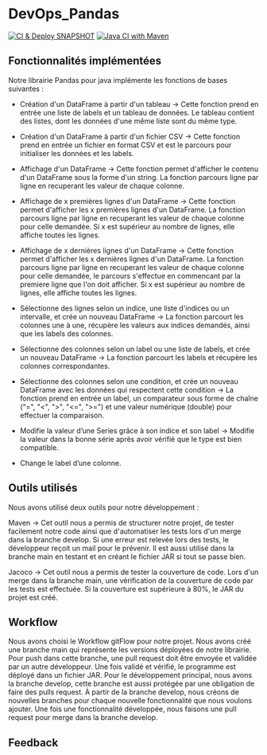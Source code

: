 # DevOps_Pandas

[![CI & Deploy SNAPSHOT](https://github.com/TheoGM1/DevOps_Pandas/actions/workflows/deploy.yml/badge.svg?branch=main)](https://github.com/TheoGM1/DevOps_Pandas/actions/workflows/deploy.yml)
[![Java CI with Maven](https://github.com/TheoGM1/DevOps_Pandas/actions/workflows/maven.yml/badge.svg?branch=main)](https://github.com/TheoGM1/DevOps_Pandas/actions/workflows/maven.yml)

## Fonctionnalités implémentées

Notre librairie Pandas pour java implémente les fonctions de bases suivantes :

- Création d'un DataFrame à partir d'un tableau -> Cette fonction prend en entrée une liste de labels et un tableau de données. Le tableau contient des listes, dont les données d'une même liste sont du même type.

- Création d'un DataFrame à partir d'un fichier CSV -> Cette fonction prend en entrée un fichier en format CSV et est le parcours pour initialiser les données et les labels.

- Affichage d'un DataFrame -> Cette fonction permet d'afficher le contenu d'un DataFrame sous la forme d'un string. La fonction parcours ligne par ligne en recuperant les valeur de chaque colonne.

- Affichage de x premières lignes d'un DataFrame -> Cette fonction permet d'afficher les x premières lignes d'un DataFrame. La fonction parcours ligne par ligne en recuperant les valeur de chaque colonne pour celle demandée. Si x est supérieur au nombre de lignes, elle affiche toutes les lignes.
  
- Affichage de x dernières lignes d'un DataFrame -> Cette fonction permet d'afficher les x dernières lignes d'un DataFrame. La fonction parcours ligne par ligne en recuperant les valeur de chaque colonne pour celle demandée, le parcours s'effectue en commencant par la premiere ligne que l'on doit afficher. Si x est supérieur au nombre de lignes, elle affiche toutes les lignes.

- Sélectionne des lignes selon un indice, une liste d'indices ou un intervalle, et crée un nouveau DataFrame -> La fonction parcourt les colonnes une à une, récupère les valeurs aux indices demandés, ainsi que les labels des colonnes.

- Sélectionne des colonnes selon un label ou une liste de labels, et crée un nouveau DataFrame -> La fonction parcourt les labels et récupère les colonnes correspondantes.

- Sélectionne des colonnes selon une condition, et crée un nouveau DataFrame avec les données qui respectent cette condition -> La fonction prend en entrée un label, un comparateur sous forme de chaîne ("=", "<", ">", "<=", ">=") et une valeur numérique (double) pour effectuer la comparaison.

- Modifie la valeur d’une Series grâce à son indice et son label -> Modifie la valeur dans la bonne série après avoir vérifié que le type est bien compatible.

- Change le label d’une colonne.


## Outils utilisés

Nous avons utilisé deux outils pour notre développement :

Maven -> Cet outil nous a permis de structurer notre projet, de tester facilement notre code ainsi que d'automatiser les tests lors d'un merge dans la branche develop. Si une erreur est relevée lors des tests, le développeur reçoit un mail pour le prévenir. Il est aussi utilisé dans la branche main en testant et en créant le fichier JAR si tout se passe bien.

Jacoco -> Cet outil nous a permis de tester la couverture de code. Lors d'un merge dans la branche main, une vérification de la couverture de code par les tests est effectuée. Si la couverture est supérieure à 80%, le JAR du projet est créé.


## Workflow

Nous avons choisi le Workflow gitFlow pour notre projet. Nous avons créé une branche main qui représente les versions déployées de notre librairie. Pour push dans cette branche, une pull request doit être envoyée et validée par un autre développeur. Une fois validé et vérifié, le programme est déployé dans un fichier JAR.
Pour le développement principal, nous avons la branche develop, cette branche est aussi protégée par une obligation de faire des pulls request.
À partir de la branche develop, nous créons de nouvelles branches pour chaque nouvelle fonctionnalité que nous voulons ajouter. Une fois une fonctionnalité développée, nous faisons une pull request pour merge dans la branche develop.


## Feedback

